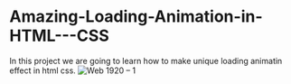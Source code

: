 # Amazing-Loading-Animation-in-HTML---CSS
In this project we are going to learn how to make unique loading animatin effect in html css.
![Web 1920 – 1](https://user-images.githubusercontent.com/71870461/101336425-755ec500-38a0-11eb-9bf6-a4bbde4e6053.png)
